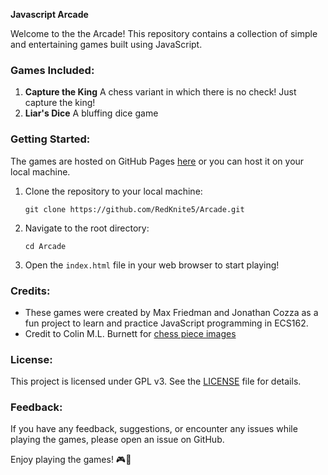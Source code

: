**Javascript Arcade**

Welcome to the the Arcade! This repository contains a collection of simple and entertaining games built using JavaScript.
### Games Included:

1. **Capture the King** A chess variant in which there is no check! Just capture the king!
2. **Liar's Dice** A bluffing dice game

### Getting Started:

The games are hosted on GitHub Pages [here](https://redknite5.github.io/Arcade/) or you can host it on your local machine.

1. Clone the repository to your local machine:
   ```
   git clone https://github.com/RedKnite5/Arcade.git
   ```

2. Navigate to the root directory:
   ```
   cd Arcade
   ```

3. Open the `index.html` file in your web browser to start playing!

### Credits:

- These games were created by Max Friedman and Jonathan Cozza as a fun project to learn and practice JavaScript programming in ECS162.
- Credit to Colin M.L. Burnett for [chess piece images](https://commons.wikimedia.org/wiki/Category:SVG_chess_pieces)

### License:

This project is licensed under GPL v3. See the [LICENSE](LICENSE) file for details.

### Feedback:

If you have any feedback, suggestions, or encounter any issues while playing the games, please open an issue on GitHub.

Enjoy playing the games! 🎮🚀
